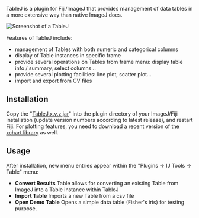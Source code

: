 TableJ is a plugin for Fiji/ImageJ that provides management of data tables in a more extensive 
way than native ImageJ does.

![Screenshot of a TableJ](assets/doc/images/TableJ_overview.png)

Features of TableJ include:
* management of Tables with both numeric and categorical columns
* display of Table instances in specific frame
* provide several operations on Tables from frame menu: display table info / summary, select columns...
* provide several plotting facilities: line plot, scatter plot...
* import and export from CV files

## Installation

Copy the "[TableJ.x.y.z.jar](https://github.com/ijtools/TableJ/releases/download/v0.0.1/TableJ_-0.0.1.jar)" into the plugin directory of your ImageJ/Fiji installation 
(update version numbers according to latest release), and restart Fiji.
For plotting features, you need to download a recent version of [the xchart library](https://knowm.org/open-source/xchart/) as well.

## Usage

After installation, new menu entries appear within the "Plugins -> IJ Tools -> Table" menu:
* **Convert Results** Table allows for converting an existing Table from ImageJ into a Table instance within TableJ
* **Import Table** Imports a new Table from a csv file
* **Open Demo Table** Opens a simple data table (Fisher's iris) for testing purpose.
